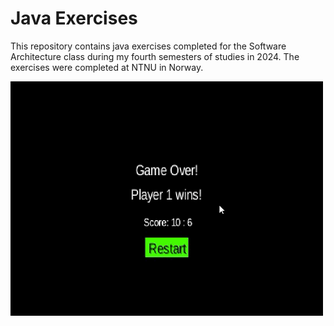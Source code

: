 # Java Exercises

This repository contains java exercises completed for the Software Architecture class during my fourth semesters of studies in 2024. The exercises were completed at NTNU in Norway.

![Demo](pong.GIF)